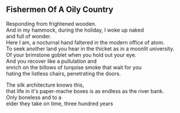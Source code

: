 Fishermen Of A Oily Country
---------------------------
Responding from frightened wooden.  
And in my hammock, during the holiday, I woke up naked  
and full of wonder.  
Here I am, a nocturnal hand faltered in the modern office of atom.  
To seek another land you hear in the thicket as in a moonlit university.  
Of your brimstone goblet when you hold out your eye.  
And you recover like a pullulation and  
enrich on the billows of turqoise smoke that wait for you  
hating the listless chairs, penetrating the doors.  
  
The silk architecture knows this,  
that life in it's paper-mache boxes is as endless as the river bank.  
Only boneless and to a  
elder they take on time, three hundred years  
